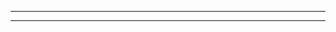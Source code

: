 <!-- Task-1 explanation -->

<!-- We need to ensure that the probabilities are correctly converted from percentages to integers. We need to convert them to integers out of 100. For example, if we have [ {1: 35}, {2: 65} ], then we convert it to [ {1: 35}, {2: 65} ] where the sum of probabilities is 100.

To generate random outcomes based on probabilities, we use a random number generator (e.g., Math. random()). We will multiply the random number by 100 and then determine which outcome it corresponds to based on the cumulative probabilities. -->

<!-- This JavaScript code performs event simulations based on specified probabilities and tracks the frequency of outcomes over a set number of simulations.
To use it, define the probabilities for the events you want to simulate in the biasedDice array.
The code will calculate the total probability and, if needed, adjust the probabilities to ensure they sum up to 100%.
It then simulates events, generating random numbers to determine outcomes and storing the frequency of each outcome.
 -->

---

<!-- Task-2

So in order to handle more requests than can be handled by an API could be limited by using Queue.

What we can do?
We can put all the requests in a queue and handle only 50 sets of requests per second.
This won't reject the API fetch request and will be implemented.

We also need to make sure we don't send too many requests to the API at once. We need to control the speed at which we send these requests goes to the API so we don't send too many too quickly. The limit could be 50 requests per second.

We can use the Async process here so that it doesn't block the IO or the stack. So in order to do so we will use Async/Await while fetching the data. -->

---

<!-- Task-3

There are two places where we could see the error

1- In the "elif" case for n<20 the loop runs but doesn't include the last element. So we get the wrong answer
   In this case, we will add 1 to the expression - (for i in range(1, n-10+1)):

2- There is an error in the else statement as well and because of this it gives the wrong error
   out value should be => out = out + lim to give correct output -->
